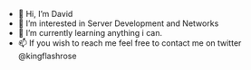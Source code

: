 - 👋 Hi, I’m David
- 👀 I’m interested in Server Development and Networks
- 🌱 I’m currently learning anything i can.
- 📫 If you wish to reach me feel free to contact me on twitter @kingflashrose

<!---
DavidRoseLincs/DavidRoseLincs is a ✨ special ✨ repository because its `README.md` (this file) appears on your GitHub profile.
You can click the Preview link to take a look at your changes.
--->
